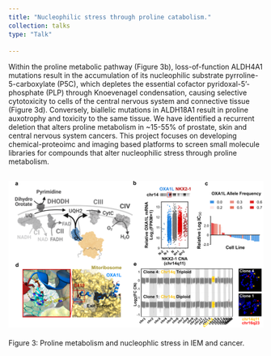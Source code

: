 ```yaml
---
title: "Nucleophilic stress through proline catabolism."
collection: talks
type: "Talk"

---
```

Within the proline metabolic pathway (Figure 3b), loss-of-function ALDH4A1 mutations result in the accumulation of its nucleophilic substrate pyrroline-5-carboxylate (P5C), which depletes the essential cofactor pyridoxal-5’-phosphate (PLP) through Knoevenagel condensation, causing selective cytotoxicity to cells of the central nervous system and connective tissue (Figure 3d). Conversely, biallelic mutations in ALDH18A1 result in proline auxotrophy and toxicity to the same tissue. We have identified a recurrent deletion that alters proline metabolism in ~15-55% of prostate, skin and central nervous system cancers. This project focuses on developing chemical-proteoimc and imaging based platforms to screen small molecule libraries for compounds that alter nucleophilic stress through proline metabolism. 

![Alt text](/images/Figure_1_small.png)
------
Figure 3: Proline metabolism and nucleophlic stress in IEM and cancer.
